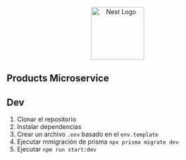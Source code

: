 <p align="center">
  <a href="http://nestjs.com/" target="blank"><img src="https://nestjs.com/img/logo-small.svg" width="120" alt="Nest Logo" /></a>
</p>

[circleci-image]: https://img.shields.io/circleci/build/github/nestjs/nest/master?token=abc123def456
[circleci-url]: https://circleci.com/gh/nestjs/nest

  

## Products Microservice

## Dev

1. Clonar el repositorio
2. Instalar dependencias
3. Crear un archivo `.env` basado en el `env.template`
4. Ejecutar mmigración de prisma `npx prisma migrate dev`
5. Ejecutar `npm run start:dev`

